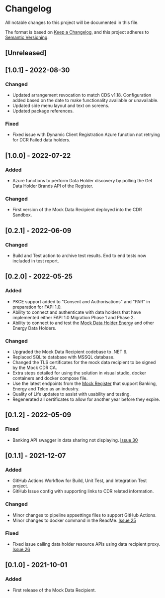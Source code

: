 # Changelog
All notable changes to this project will be documented in this file.

The format is based on [Keep a Changelog](https://keepachangelog.com/en/1.0.0/),
and this project adheres to [Semantic Versioning](https://semver.org/spec/v2.0.0.html).

## [Unreleased]

## [1.0.1] - 2022-08-30
### Changed
- Updated arrangement revocation to match CDS v1.18. Configuration added based on the date to make functionality available or unavailable.
- Updated side menu layout and text on screens.
- Updated package references.

### Fixed
- Fixed issue with Dynamic Client Registration Azure function not retrying for DCR Failed data holders.

## [1.0.0] - 2022-07-22
### Added
- Azure functions to perform Data Holder discovery by polling the Get Data Holder Brands API of the Register.

### Changed
- First version of the Mock Data Recipient deployed into the CDR Sandbox.

## [0.2.1] - 2022-06-09
### Changed
- Build and Test action to archive test results. End to end tests now included in test report.

## [0.2.0] - 2022-05-25
### Added
- PKCE support added to "Consent and Authorisations" and "PAR" in preparation for FAPI 1.0.
- Ability to connect and authenticate with data holders that have implemented either FAPI 1.0 Migration Phase 1 and Phase 2.
- Ability to connect to and test the [Mock Data Holder Energy](https://github.com/ConsumerDataRight/mock-data-holder-energy) and other Energy Data Holders.

### Changed
- Upgraded the Mock Data Recipient codebase to .NET 6.
- Replaced SQLite database with MSSQL database.
- Changed the TLS certificates for the mock data recipient to be signed by the Mock CDR CA.
- Extra steps detailed for using the solution in visual studio, docker containers and docker compose file.
- Use the latest endpoints from the [Mock Register](https://github.com/ConsumerDataRight/mock-register) that support Banking, Energy and Telco as an industry.
- Quality of Life updates to assist with usability and testing.
- Regenerated all certificates to allow for another year before they expire.

## [0.1.2] - 2022-05-09
### Fixed
- Banking API swagger in data sharing not displaying. [Issue 30](https://github.com/ConsumerDataRight/mock-data-recipient/issues/30) 

## [0.1.1] - 2021-12-07
### Added
- GitHub Actions Workflow for Build, Unit Test, and Integration Test project.
- GitHub Issue config with supporting links to CDR related information.

### Changed
- Minor changes to pipeline appsettings files to support GitHub Actions.
- Minor changes to docker command in the ReadMe. [Issue 25](https://github.com/ConsumerDataRight/mock-data-holder/issues/25)

### Fixed
- Fixed issue calling data holder resource APIs using data recipient proxy. [Issue 26](https://github.com/ConsumerDataRight/mock-data-recipient/issues/26)

## [0.1.0] - 2021-10-01

### Added
- First release of the Mock Data Recipient.